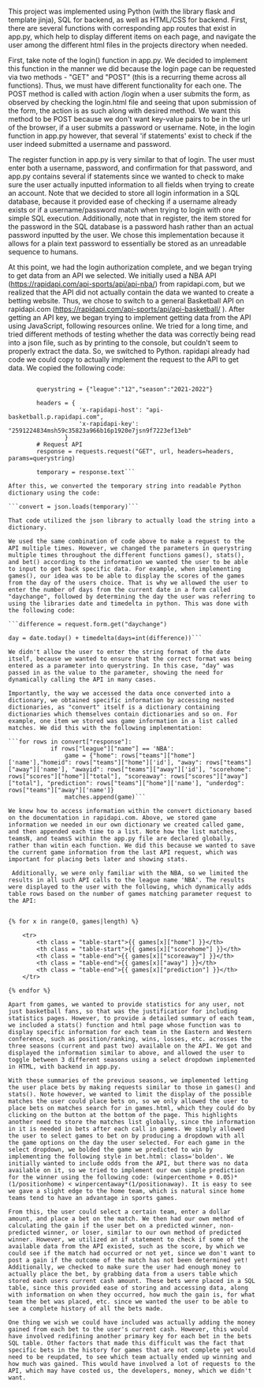 This project was implemented using Python (with the library flask and template jinja), SQL for backend, as well as HTML/CSS for backend. First, there are several functions with corresponding app routes that exist in app.py, which help to display different items on each page, and navigate the user among the different html files in the projects directory when needed. 

First, take note of the login() function in app.py. We decided to implement this function in the manner we did because the login page can be requested via two methods - "GET" and "POST" (this is a recurring theme across all functions). Thus, we must have different functionality for each one. The POST method is called with action /login when a user submits the form, as observed by checking the login.html file and seeing that upon submission of the form, the action is as such along with desired method. We want this method to be POST because we don't want key-value pairs to be in the url of the browser, if a user submits a password or username. Note, in the login function in app.py however, that several 'if statements' exist to check if the user indeed submitted a username and password. 

The register function in app.py is very similar to that of login. The user must enter both a username, password, and confirmation for that password, and app.py contains several if statements since we wanted to check to make sure the user actually inputted information to all fields when trying to create an account. Note that we decided to store all login information in a SQL database, because it provided ease of checking if a username already exists or if a username/password match when trying to login with one simple SQL execution. Additionally, note that in register, the item stored for the password in the SQL database is a password hash rather than an actual password inputted by the user. We chose this implementation because it allows for a plain text password to essentially be stored as an unreadable sequence to humans. 

At this point, we had the login authorization complete, and we began trying to get data from an API we selected. We initially used a NBA API (https://rapidapi.com/api-sports/api/api-nba/) from rapidapi.com, but we realized that the API did not actually contain the data we wanted to create a betting website. Thus, we chose to switch to a general Basketball API on rapidapi.com (https://rapidapi.com/api-sports/api/api-basketball/ ). After getting an API key, we began trying to implement getting data from the API using JavaScript, following resources online. We tried for a long time, and tried different methods of testing whether the data was correctly being read into a json file, such as by printing to the console, but couldn't seem to properly extract the data. So, we switched to Python. rapidapi already had code we could copy to actually implement the request to the API to get data. We copied the following code:

```url = "https://api-basketball.p.rapidapi.com/standings"

        querystring = {"league":"12","season":"2021-2022"}

        headers = {
                    'x-rapidapi-host': "api-basketball.p.rapidapi.com",
                    'x-rapidapi-key': "2591224834msh59c35823a966b16p1920e7jsn9f7223ef13eb"
                }
        # Request API
        response = requests.request("GET", url, headers=headers, params=querystring)

        temporary = response.text```

After this, we converted the temporary string into readable Python dictionary using the code:

```convert = json.loads(temporary)```

That code utilized the json library to actually load the string into a dictionary.

We used the same combination of code above to make a request to the API multiple times. However, we changed the parameters in querystring multiple times throughout the different functions games(), stats(), and bet() according to the information we wanted the user to be able to input to get back specific data. For example, when implementing games(), our idea was to be able to display the scores of the games from the day of the users choice. That is why we allowed the user to enter the number of days from the current date in a form called "daychange", followed by determining the day the user was referring to using the libraries date and timedelta in python. This was done with the following code:

```difference = request.form.get("daychange")
        
day = date.today() + timedelta(days=int(difference))```

We didn't allow the user to enter the string format of the date itself, because we wanted to ensure that the correct format was being entered as a parameter into querystring. In this case, "day" was passed in as the value to the parameter, showing the need for dynamically calling the API in many cases.

Importantly, the way we accessed the data once converted into a dictionary, we obtained specific information by accessing nested dictionaries, as "convert" itself is a dictionary containing dictionaries which themselves contain dictionaries and so on. For example, one item we stored was game information in a list called matches. We did this with the following implementation:

```for rows in convert["response"]:
            if rows["league"]["name"] == 'NBA':
                game = {"home": rows["teams"]["home"]['name'],"homeid": rows["teams"]["home"]['id'], "away": rows["teams"]["away"]['name'], "awayid": rows["teams"]["away"]['id'], "scorehome": rows["scores"]["home"]["total"], "scoreaway": rows["scores"]["away"]["total"], "prediction": rows["teams"]["home"]['name'], "underdog": rows["teams"]["away"]['name']}
                matches.append(game)```

We knew how to access information within the convert dictionary based on the documentation in rapidapi.com. Above, we stored game information we needed in our own dictionary we created called game, and then appended each time to a list. Note how the list matches, teamsN, and teamsS within the app.py file are declared globally, rather than witin each function. We did this because we wanted to save the current game information from the last API request, which was important for placing bets later and showing stats. 

 Additionally, we were only familiar with the NBA, so we limited the results in all such API calls to the league name 'NBA'. The results were displayed to the user with the following, which dynamically adds table rows based on the number of games matching parameter request to the API: 


{% for x in range(0, games|length) %}
                        
    <tr>
        <th class = "table-start">{{ games[x]["home"] }}</th>
        <th class = "table-start">{{ games[x]["scorehome"] }}</th>
        <th class = "table-end">{{ games[x]["scoreaway"] }}</th>
        <th class = "table-end">{{ games[x]["away"] }}</th>
        <th class = "table-end">{{ games[x]["prediction"] }}</th>
    </tr>
                            
{% endfor %}

Apart from games, we wanted to provide statistics for any user, not just basketball fans, so that was the justificatior for including statistics pages. However, to provide a detailed summary of each team, we included a stats() function and html page whose function was to display specific information for each team in the Eastern and Western conference, such as position/ranking, wins, losses, etc. acrosses the three seasons (current and past two) available on the API. We got and displayed the information similar to above, and allowed the user to toggle between 3 different seasons using a select dropdown implemented in HTML, with backend in app.py. 

With these summaries of the previous seasons, we implemented letting the user place bets by making requests similar to those in games() and stats(). Note however, we wanted to limit the display of the possible matches the user could place bets on, so we only allowed the user to place bets on matches search for in games.html, which they could do by clicking on the button at the bottom of the page. This highlights another need to store the matches list globally, since the information in it is needed in bets after each call in games. We simply allowed the user to select games to bet on by producing a dropdown with all the game options on the day the user selected. For each game in the select dropdown, we bolded the game we predicted to win by implementing the following style in bet.html: class='bolden'. We initially wanted to include odds from the API, but there was no data available on it, so we tried to implement our own simple prediction for the winner using the following code: (winpercenthome + 0.05)*(1/positionhome) < winpercentaway*(1/positionaway). It is easy to see we gave a slight edge to the home team, which is natural since home teams tend to have an advantage in sports games. 

From this, the user could select a certain team, enter a dollar amount, and place a bet on the match. We then had our own method of calculating the gain if the user bet on a predicted winner, non-predicted winner, or loser, similar to our own method of predicted winner. However, we utilized an if statement to check if some of the available data from the API existed, such as the score, by which we could see if the match had occurred or not yet, since we don't want to post a gain if the outcome of the match has not been determined yet! Additionally, we checked to make sure the user had enough money to actually place the bet, by grabbing data from a users table which stored each users current cash amount. These bets were placed in a SQL table, since this provided ease of storing and accessing data, along with information on when they occurred, how much the gain is, for what team the bet was placed, etc. since we wanted the user to be able to see a complete history of all the bets made. 

One thing we wish we could have included was actually adding the money gained from each bet to the user's current cash. However, this would have involved redifining another primary key for each bet in the bets SQL table. Other factors that made this difficult was the fact that specific bets in the history for games that are not complete yet would need to be reupdated, to see which team actually ended up winning and how much was gained. This would have involved a lot of requests to the API, which may have costed us, the developers, money, which we didn't want. 

